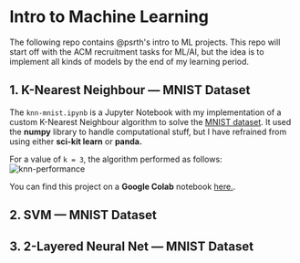 # Intro to Machine Learning
The following repo contains @psrth's intro to ML projects. This repo will start off with the ACM recruitment tasks for ML/AI, but the idea is to implement all kinds of models by the end of my learning period.

## 1. K-Nearest Neighbour — MNIST Dataset
The ```knn-mnist.ipynb``` is a Jupyter Notebook with my implementation of a custom K-Nearest Neighbour algorithm to solve the [MNIST dataset](http://yann.lecun.com/exdb/mnist/). It used the **numpy** library to handle computational stuff, but I have refrained from using either **sci-kit learn** or **panda.** 

For a value of ```k = 3```, the algorithm performed as follows:
![knn-performance](image.jpg)

You can find this project on a **Google Colab** notebook [here.](https://colab.research.google.com/drive/1C4NPNzLrBHv2VXo3STBdyJ9W-sCnOUCX?usp=sharing). 

## 2. SVM — MNIST Dataset

## 3. 2-Layered Neural Net — MNIST Dataset